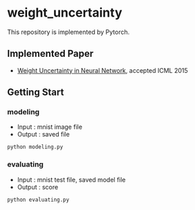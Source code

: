 # weight_uncertainty

This repository is implemented by Pytorch.

## Implemented Paper
- [Weight Uncertainty in Neural Network](https://arxiv.org/abs/1505.05424), accepted ICML 2015

## Getting Start
### modeling 
- Input : mnist image file
- Output : saved file
```shell
python modeling.py 
```

### evaluating 
- Input : mnist test file, saved model file
- Output : score
```shell
python evaluating.py 
```
